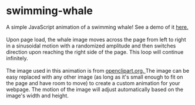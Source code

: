 # swimming-whale
A simple JavaScript animation of a swimming whale! See a demo of it <a href="http://susieboyland.com/swimmingwhale/index.html" target="_blank">here.</a>
<br><br>Upon page load, the whale image moves across the page from left to right in a sinusoidal motion with a randomized amplitude and then switches direction upon reaching the right side of the page. This loop will continue infinitely. 
<br><br>The image used in this animation is from <a href="https://openclipart.org/detail/168920/baleine" target="_blank">openclipart.org.
</a> The image can be easy replaced with any other image (as long as it's small enough to fit on the page and have room to move) to create a custom animation for your webpage. The motion of the image will adjust automatically based on the image's width and height.
